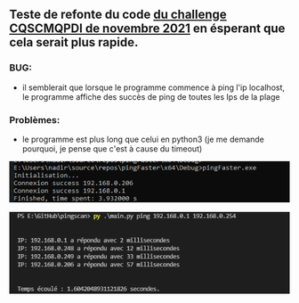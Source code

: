 ## Teste de refonte du code [du challenge CQSCMQPDI de novembre 2021](https://github.com/nadnone/CQSCMQPDI_11_2021) en ésperant que cela serait plus rapide.

### BUG:
- il semblerait que lorsque le programme commence à ping l'ip localhost, le programme affiche des succès de ping de toutes les Ips de la plage

### Problèmes:
- le programme est plus long que celui en python3 (je me demande pourquoi, je pense que c'est à cause du timeout)

![img1](./res_demo/info_cpp_program.png)

![img1](./res_demo/info_py_program.png)